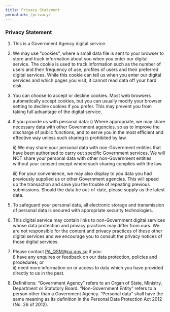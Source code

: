 ```yaml
---
title: Privacy Statement
permalink: /privacy/
---
```

### Privacy Statement  
1.	This is a Government Agency digital service.

2.	We may use "cookies", where a small data file is sent to your browser to store and track information about you when you enter our digital service. The cookie is used to track information such as the number of users and their frequency of use, profiles of users and their preferred digital services. While this cookie can tell us when you enter our digital services and which pages you visit, it cannot read data off your hard disk.

3.	You can choose to accept or decline cookies. Most web browsers automatically accept cookies, but you can usually modify your browser setting to decline cookies if you prefer. This may prevent you from taking full advantage of the digital service.
 	 	 
4.	If you provide us with personal data:
    i)	Where appropriate, we may share necessary data with other Government agencies, so as to improve the discharge of public functions, and to serve you in the most efficient and effective way unless such sharing is prohibited by law.

    ii)	We may share your personal data with non-Government entities that have been authorised to carry out specific Government services. We will NOT share your personal data with other non-Government entities without your consent except where such sharing complies with the law.

    iii)	For your convenience, we may also display to you data you had previously supplied us or other Government agencies.  This will speed up the transaction and save you the trouble of repeating previous submissions. Should the data be out-of-date, please supply us the latest data.
 
5.	To safeguard your personal data, all electronic storage and transmission of personal data is secured with appropriate security technologies.

6.	This digital service may contain links to non-Government digital services whose data protection and privacy practices may differ from ours.  We are not responsible for the content and privacy practices of these other digital services and we encourage you to consult the privacy notices of those digital services.

7.	Please contact PA_QSM@pa.gov.sg if you:  
  i)	have any enquires or feedback on our data protection, policies and procedures; or  
  ii)	need more information on or access to data which you have provided directly to us in the past.

8.	Definitions:
“Government Agency” refers to an Organ of State, Ministry, Department or Statutory Board.
“Non-Government Entity” refers to a person other than a Government Agency.
“Personal data” shall have the same meaning as its definition in the Personal Data Protection Act 2012 (No. 26 of 2012). 

